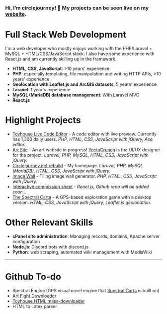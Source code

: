 ### Hi, I’m circlejourney! 🐳 My projects can be seen live on my [website](https://circlejourney.net/interactive).

# Full Stack Web Development
I'm a web developer who mostly enjoys working with the PHP/Laravel + MySQL + HTML/CSS/JavaScript stack. I also have some experience with React.js and am currently skilling up in the framework.
- **HTML, CSS, JavaScript**: >10 years' experience
- **PHP**: especially templating, file manipulation and writing HTTP APIs, >10 years' experience
- **Geolocation with Leaflet.js and ArcGIS datasets**: 5 years' experience
- **Laravel**: 1 year's experience
- **MySQL (MariaDB) database management**: With Laravel MVC
- **React.js**

# Highlight Projects
- [Toyhouse Live Code Editor](https://github.com/circlejourney/theditor) - A code editor with live preview. Currently has 1,300 daily users. *PHP, HTML, CSS, JavaScript with jQuery, Ace editor.*
- [Art Site](https://github.com/circlejourney/artsite) - An art website in progress! [YoctoCrunch](https://yoctocrunch.carrd.co/) is the UI/UX designer for the project. *Laravel, PHP, MySQL, HTML, CSS, JavaScript with jQuery.*
- [Circlejourney.net rebuild](https://github.com/circlejourney/circlejourney-net) - My homepage. *Laravel, PHP, MySQL (MariaDB), HTML, CSS, JavaScript with jQuery.*
- [Image Wall](https://github.com/circlejourney/imagewall) - Tiling image wall generator. *PHP, HTML, CSS, JavaScript with jQuery.*
- [Interactive commission sheet](https://circlejourney.net/commissions/) - *React.js, Github repo will be added soon...*
- [The Spectral Carta](https://github.com/circlejourney/spectralcarta) - A GPS-based exploration game with a desktop version. *HTML, CSS, JavaScript with jQuery, Leaflet.js geolocation.*

# Other Relevant Skills
- **cPanel site administration**: Managing records, domains, Apache server configuration
- **Node.js**: Discord bots with discord.js
- **Python**: web scraping, automated wiki management with MediaWiki

---

# Github To-do
- Spectral Engine (GPS visual novel engine that [Spectral Carta](https://github.com/circlejourney/spectralcarta) is built on)
- [Art Fight Downloader](https://afdownloader.circlejourney.net)
- [Toyhouse HTML mass-downloader](https://circlejourney.net/thdownload)
- HTML to Latex parser
